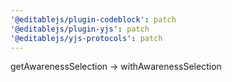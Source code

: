 ```yaml
---
'@editablejs/plugin-codeblock': patch
'@editablejs/plugin-yjs': patch
'@editablejs/yjs-protocols': patch
---
```


getAwarenessSelection -> withAwarenessSelection
